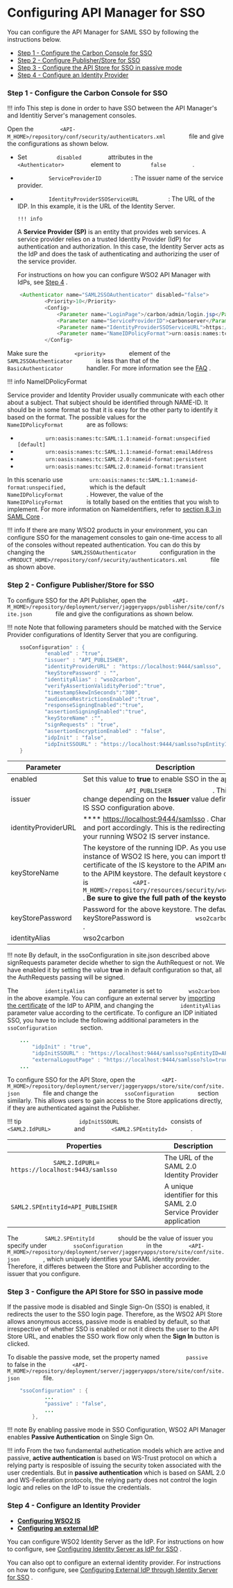 # Configuring API Manager for SSO

You can configure the API Manager for SAML SSO by following the instructions below.

-   [Step 1 - Configure the Carbon Console for SSO](#ConfiguringAPIManagerforSSO-Step1-ConfiguretheCarbonConsoleforSSO)
-   [Step 2 - Configure Publisher/Store for SSO](#ConfiguringAPIManagerforSSO-Step2-ConfigurePublisher/StoreforSSO)
-   [Step 3 - Configure the API Store for SSO in passive mode](#ConfiguringAPIManagerforSSO-Step3-ConfiguretheAPIStoreforSSOinpassivemode)
-   [Step 4 - Configure an Identity Provider](#ConfiguringAPIManagerforSSO-Step4-ConfigureanIdentityProvider)

### Step 1 - Configure the Carbon Console for SSO

!!! info
This step is done in order to have SSO between the API Manager's and Identitiy Server's management consoles.


Open the `         <API-M_HOME>/repository/conf/security/authenticators.xml        ` file and give the configurations as shown below.

-   Set `          disabled         ` attributes in the `          <Authenticator>         ` element to `          false         ` .
-   `           ServiceProviderID          ` : The issuer name of the service provider.

-   `           IdentityProviderSSOServiceURL          ` : The URL of the IDP. In this example, it is the URL of the Identity Server.

        !!! info
    A **Service Provider (SP)** is an entity that provides web services. A service provider relies on a trusted Identity Provider (IdP) for authentication and authorization. In this case, the Identity Server acts as the IdP and does the task of authenticating and authorizing the user of the service provider.

    For instructions on how you can configure WSO2 API Manager with IdPs, see [Step 4](#ConfiguringAPIManagerforSSO-Step4-ConfigureanIdentityProvider) .


``` java
    <Authenticator name="SAML2SSOAuthenticator" disabled="false">
            <Priority>10</Priority>
            <Config>
                <Parameter name="LoginPage">/carbon/admin/login.jsp</Parameter>
                <Parameter name="ServiceProviderID">carbonserver</Parameter>
                <Parameter name="IdentityProviderSSOServiceURL">https://localhost:9444/samlsso</Parameter>
                <Parameter name="NameIDPolicyFormat">urn:oasis:names:tc:SAML:1.1:nameid-format:unspecified</Parameter>
            </Config>
```

Make sure the `         <priority>        ` element of the `         SAML2SSOAuthenticator        ` is less than that of the `         BasicAuthenticator        ` handler. For more information see the [FAQ](https://docs.wso2.com/display/AM260/FAQ#FAQ-priority) .

!!! info
NameIDPolicyFormat

Service provider and Identity Provider usually communicate with each other about a subject. That subject should be identified through NAME-ID. It should be in some format so that it is easy for the other party to identify it based on the format. The possible values for the `         NameIDPolicyFormat        ` are as follows:

-   `          urn:oasis:names:tc:SAML:1.1:nameid-format:unspecified [default]         `
-   `          urn:oasis:names:tc:SAML:1.1:nameid-format:emailAddress         `
-   `          urn:oasis:names:tc:SAML:2.0:nameid-format:persistent         `
-   `          urn:oasis:names:tc:SAML:2.0:nameid-format:transient         `

In this scenario use `         urn:oasis:names:tc:SAML:1.1:nameid-format:unspecified,        ` which is the default `         NameIDPolicyFormat        ` . However, the value of the `         NameIDPolicyFormat        ` is totally based on the entities that you wish to implement. For more information on NameIdentifiers, refer to [section 8.3 in SAML Core](http://docs.oasis-open.org/security/saml/v2.0/saml-core-2.0-os.pdf) .

!!! info
If there are many WSO2 products in your environment, you can configure SSO for the management consoles to gain one-time access to all of the consoles without repeated authentication. You can do this by changing the `         SAML2SSOAuthenticator        ` configuration in the `         <PRODUCT_HOME>/repository/conf/security/authenticators.xml        ` file as shown above.


### Step 2 - Configure Publisher/Store for SSO

To configure SSO for the API Publisher, open the `         <API-M_HOME>/repository/deployment/server/jaggeryapps/publisher/site/conf/site.json        ` file and give the configurations as shown below.

!!! note
Note that following parameters should be matched with the Service Provider configurations of Identity Server that you are configuring.


``` java
    ssoConfiguration" : {
            "enabled" : "true",
            "issuer" : "API_PUBLISHER",
            "identityProviderURL" : "https://localhost:9444/samlsso",
            "keyStorePassword" : "",
            "identityAlias" : "wso2carbon",
            "verifyAssertionValidityPeriod":"true",
            "timestampSkewInSeconds":"300",
            "audienceRestrictionsEnabled":"true",
            "responseSigningEnabled":"true",
            "assertionSigningEnabled":"true",
            "keyStoreName" :"",
            "signRequests" : "true",
            "assertionEncryptionEnabled" : "false",
            "idpInit" : "false",
            "idpInitSSOURL" : "https://localhost:9444/samlsso?spEntityID=API_PUBLISHER",
    }
```

| Parameter           | Description                                                                                                                                                                                                                                                                                                                                                                      |
|---------------------|----------------------------------------------------------------------------------------------------------------------------------------------------------------------------------------------------------------------------------------------------------------------------------------------------------------------------------------------------------------------------------|
| enabled             | Set this value to **true** to enable SSO in the application.                                                                                                                                                                                                                                                                                                                     |
| issuer              | `             API_PUBLISHER            ` . This value can change depending on the **Issuer** value defined in WSO2 IS SSO configuration above.                                                                                                                                                                                                                                   |
| identityProviderURL | **** <https://localhost:9444/samlsso> . Change the IP and port accordingly. This is the redirecting SSO URL in your running WSO2 IS server instance.                                                                                                                                                                                                                             |
| keyStoreName        | The keystore of the running IDP. As you use a remote instance of WSO2 IS here, you can import the public certificate of the IS keystore to the APIM and then point to the APIM keystore. The default keystore of the APIM is `             <API-M_HOME>/repository/resources/security/wso2carbon.jks            ` . ****Be sure to give the full path of the keystore here** .** |
| keyStorePassword    | Password for the above keystore. The default keyStorePassword is `             wso2carbon            ` .                                                                                                                                                                                                                                                                         |
| identityAlias       | wso2carbon                                                                                                                                                                                                                                                                                                                                                                       |

!!! note
By default, in the ssoConfiguration in site.json described above signRequests parameter decide whether to sign the AuthRequest or not. We have enabled it by setting the value **true** in default configuration so that, all the AuthRequests passing will be signed.


The `         identityAlias        ` parameter is set to `         wso2carbon        ` in the above example. You can configure an external server by [importing the certificate](https://docs.wso2.com/display/ADMIN44x/Creating+New+Keystores#CreatingNewKeystores-Step3:Importingcertificatestothetruststore) of the IdP to APIM, and changing the `         identityAlias        ` parameter value according to the certificate. To configure an IDP initiated SSO, you have to include the following additional parameters in the `         ssoConfiguration        ` section.

``` java
    ...
        "idpInit" : "true",
        "idpInitSSOURL" : "https://localhost:9444/samlsso?spEntityID=API_PUBLISHER",
        "externalLogoutPage" : "https://localhost:9444/samlsso?slo=true"
    ...
```

To configure SSO for the API Store, open the `         <API-M_HOME>/repository/deployment/server/jaggeryapps/store/site/conf/site.json        ` file and change the `         ssoConfiguration        ` section similarly. This allows users to gain access to the Store applications directly, if they are authenticated against the Publisher.

!!! tip
`                   idpInitSSOURL                 ` consists of `         <SAML2.IdPURL>        ` and `         <SAML2.SPEntityId>        ` .

| Properties                                                                                                                                  | Description                                                        |
|---------------------------------------------------------------------------------------------------------------------------------------------|--------------------------------------------------------------------|
| `             SAML2.IdPURL=                                          https://localhost:9443/samlsso                                       ` | The URL of the SAML 2.0 Identity Provider                          |
| `             SAML2.SPEntityId=API_PUBLISHER            `                                                                                   | A unique identifier for this SAML 2.0 Service Provider application |

The `         SAML2.SPEntityId        ` should be the value of issuer you specify under `         ssoConfiguration        ` in the `         <API-M_HOME>/repository/deployment/server/jaggeryapps/store/site/conf/site.json        ` , which uniquely identifies your SAML identity provider. Therefore, it differes between the Store and Publisher according to the issuer that you configure.


### Step 3 - Configure the API Store for SSO in passive mode

If the passive mode is disabled and Single Sign-On (SSO) is enabled, it redirects the user to the SSO login page. Therefore, as the WSO2 API Store allows anonymous access, passive mode is enabled by default, so that irrespective of whether SSO is enabled or not it directs the user to the API Store URL, and enables the SSO work flow only when the **Sign In** button is clicked.

To disable the passive mode, set the property named `         passive        ` to false in the `         <API-M_HOME>/repository/deployment/server/jaggeryapps/store/site/conf/site.json        ` file.

``` java
    "ssoConfiguration" : {
            ...
            "passive" : "false",
            ...
        },
```

!!! note
By enabling passive mode in SSO Configuration, WSO2 API Manager enables **Passive Authentication** on Single Sign On.

!!! info
From the two fundamental authetication models which are active and passive, **active authentication** is based on WS-Trust protocol on which a relying party is resposible of issuing the security token associated with the user credentials. But in **passive authentication** which is based on SAML 2.0 and WS-Federation protocols, the relying party does not control the login logic and relies on the IdP to issue the credentials.


### Step 4 - Configure an Identity Provider

-   [**Configuring WSO2 IS**](#4837221e10ef46ecaec67d4931bc6d18)
-   [**Configuring an external IdP**](#c3ee61ec2a8642bc99ba3c5de4908e99)

You can configure WSO2 Identity Server as the IdP. For instructions on how to configure, see [Configuring Identity Server as IdP for SSO](_Configuring_Identity_Server_as_IDP_for_SSO_) .

You can also opt to configure an external identity provider. For instructions on how to configure, see [Configuring External IdP through Identity Server for SSO](_Configuring_External_IDP_through_Identity_Server_for_SSO_) .
